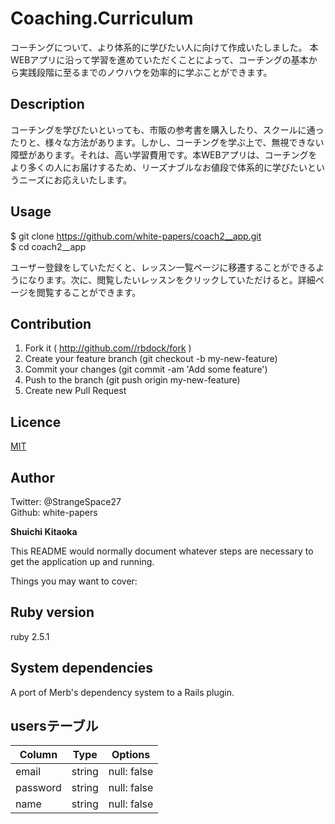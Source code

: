 # Coaching.Curriculum

コーチングについて、より体系的に学びたい人に向けて作成いたしました。
本WEBアプリに沿って学習を進めていただくことによって、コーチングの基本から実践段階に至るまでのノウハウを効率的に学ぶことができます。

## Description
コーチングを学びたいといっても、市販の参考書を購入したり、スクールに通ったりと、様々な方法があります。しかし、コーチングを学ぶ上で、無視できない障壁があります。それは、高い学習費用です。本WEBアプリは、コーチングをより多くの人にお届けするため、リーズナブルなお値段で体系的に学びたいというニーズにお応えいたします。

## Usage
$ git clone https://github.com/white-papers/coach2__app.git  
$ cd coach2__app

ユーザー登録をしていただくと、レッスン一覧ページに移遷することができるようになります。次に、閲覧したいレッスンをクリックしていただけると。詳細ページを閲覧することができます。

## Contribution
1. Fork it ( http://github.com//rbdock/fork )
2. Create your feature branch (git checkout -b my-new-feature)
3. Commit your changes (git commit -am 'Add some feature')
4. Push to the branch (git push origin my-new-feature)
5. Create new Pull Request

## Licence

[MIT](https://github.com/tcnksm/tool/blob/master/LICENCE)

## Author
Twitter: @StrangeSpace27  
Github: white-papers

__Shuichi Kitaoka__

This README would normally document whatever steps are necessary to get the
application up and running.

Things you may want to cover:

## Ruby version
ruby 2.5.1

## System dependencies
A port of Merb's dependency system to a Rails plugin.

## usersテーブル
|Column|Type|Options|
|------|----|-------|
|email|string|null: false|
|password|string|null: false|
|name|string|null: false|
